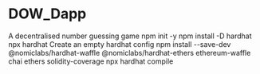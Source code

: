 # DOW_Dapp
A decentralised number guessing game
npm init -y
npm install -D hardhat
npx hardhat
Create an empty hardhat config
npm install --save-dev @nomiclabs/hardhat-waffle @nomiclabs/hardhat-ethers ethereum-waffle chai  ethers solidity-coverage
npx hardhat compile
